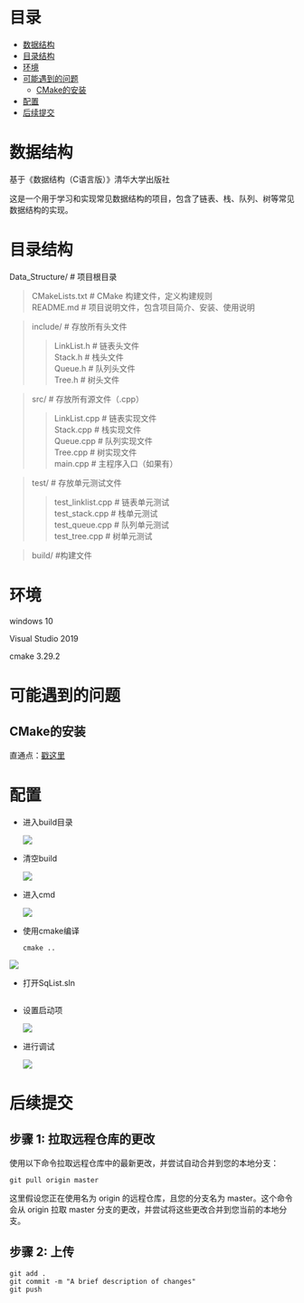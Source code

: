 # 目录
- [数据结构](#数据结构)
- [目录结构](#目录结构)
- [环境](#环境)
- [可能遇到的问题](#可能遇到的问题)
  - [CMake的安装](#CMake的安装)
- [配置](#配置)
- [后续提交](#后续提交)

# 数据结构

基于《数据结构（C语言版）》清华大学出版社 

这是一个用于学习和实现常见数据结构的项目，包含了链表、栈、队列、树等常见数据结构的实现。



# 目录结构
Data_Structure/ # 项目根目录   
> CMakeLists.txt # CMake 构建文件，定义构建规则  
> README.md # 项目说明文件，包含项目简介、安装、使用说明  

> include/ # 存放所有头文件  
>> LinkList.h # 链表头文件  
>> Stack.h # 栈头文件  
>> Queue.h # 队列头文件  
>> Tree.h # 树头文件  

> src/ # 存放所有源文件（.cpp）  
>> LinkList.cpp # 链表实现文件  
>> Stack.cpp # 栈实现文件  
>> Queue.cpp # 队列实现文件  
>> Tree.cpp # 树实现文件  
>> main.cpp # 主程序入口（如果有）  

> test/ # 存放单元测试文件  
>> test_linklist.cpp # 链表单元测试  
>> test_stack.cpp # 栈单元测试  
>> test_queue.cpp # 队列单元测试  
>> test_tree.cpp # 树单元测试  

> build/ #构建文件


# 环境

windows 10

Visual Studio 2019

cmake  3.29.2

# 可能遇到的问题

## CMake的安装

直通点：[戳这里](https://blog.csdn.net/sanqima/article/details/132634898?ops_request_misc=&request_id=&biz_id=102&utm_term=cmake%20windows&utm_medium=distribute.pc_search_result.none-task-blog-2~all~sobaiduweb~default-0-132634898.142^v100^pc_search_result_base7&spm=1018.2226.3001.4187)

# 配置



- 进入build目录

   ![](https://github.com/369qwer/Data_Structure/blob/master/Sample%20Photos/%E5%B1%8F%E5%B9%95%E6%88%AA%E5%9B%BE%202024-04-19%20130505.png)
- 清空build

   ![](https://github.com/369qwer/Data_Structure/blob/master/Sample%20Photos/%E5%B1%8F%E5%B9%95%E6%88%AA%E5%9B%BE%202024-04-19%20130543.png)
- 进入cmd

   ![](https://github.com/369qwer/Data_Structure/blob/master/Sample%20Photos/%E5%B1%8F%E5%B9%95%E6%88%AA%E5%9B%BE%202024-04-19%20130554.png)

- 使用cmake编译
  
  ```
  cmake ..
  ```
 ![](https://github.com/369qwer/Data_Structure/blob/master/Sample%20Photos/%E5%B1%8F%E5%B9%95%E6%88%AA%E5%9B%BE%202024-04-19%20131646.png)
  
- 打开SqList.sln

   ![]()
- 设置启动项

   ![](https://github.com/369qwer/Data_Structure/blob/master/Sample%20Photos/%E5%B1%8F%E5%B9%95%E6%88%AA%E5%9B%BE%202024-04-19%20131738.png)
- 进行调试

   ![](https://github.com/369qwer/Data_Structure/blob/master/Sample%20Photos/%E5%B1%8F%E5%B9%95%E6%88%AA%E5%9B%BE%202024-04-19%20131819.png)
  

# 后续提交


## 步骤 1: 拉取远程仓库的更改

使用以下命令拉取远程仓库中的最新更改，并尝试自动合并到您的本地分支：
```
git pull origin master
```
这里假设您正在使用名为 origin 的远程仓库，且您的分支名为 master。这个命令会从 origin 拉取 master 分支的更改，并尝试将这些更改合并到您当前的本地分支。

## 步骤 2: 上传

```
git add .
git commit -m "A brief description of changes"
git push
```



